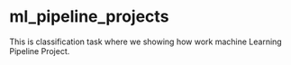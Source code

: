 # ml_pipeline_projects
This is classification task where we showing how work   machine Learning Pipeline Project.
